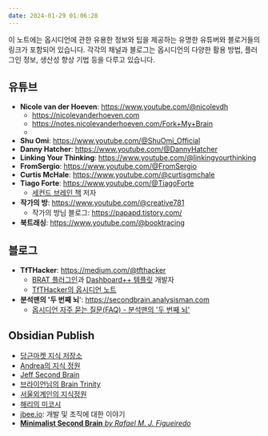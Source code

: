 ```yaml
---
date: 2024-01-29 01:06:28
---
```

이 노트에는 옵시디언에 관한 유용한 정보와 팁을 제공하는 유명한 유튜버와 블로거들의 링크가 포함되어 있습니다. 
각각의 채널과 블로그는 옵시디언의 다양한 활용 방법, 플러그인 정보, 생산성 향상 기법 등을 다루고 있습니다.

## 유튜브
- **Nicole van der Hoeven**: https://www.youtube.com/@nicolevdh
	- https://nicolevanderhoeven.com
	- https://notes.nicolevanderhoeven.com/Fork+My+Brain
	- 
- **Shu Omi**: https://www.youtube.com/@ShuOmi_Official
- **Danny Hatcher**: https://www.youtube.com/@DannyHatcher
- **Linking Your Thinking**: https://www.youtube.com/@linkingyourthinking
- **FromSergio**: https://www.youtube.com/@FromSergio
- **Curtis McHale**: https://www.youtube.com/@curtisgmchale
- **Tiago Forte**: https://www.youtube.com/@TiagoForte
	- [세컨드 브레인 책](https://m.yes24.com/Goods/Detail/117715543) 저자
- **작가의 방**: https://www.youtube.com/@creative781
	- 작가의 방님 블로그: https://papapd.tistory.com/
- **북트래싱**: https://www.youtube.com/@booktracing

## 블로그
- **TfTHacker**: https://medium.com/@tfthacker
	- [BRAT 플러그인](https://github.com/TfTHacker/obsidian42-brat)과 [Dashboard++ 템플릿](https://github.com/TfTHacker/DashboardPlusPlus) 개발자
	- [TfTHacker의 옵시디언 노트](https://tfthacker.com/Welcome)
- **분석맨의 '두 번째 뇌**': https://secondbrain.analysisman.com
	- [옵시디언 자주 묻는 질문(FAQ) - 분석맨의 '두 번째 뇌'](https://secondbrain.analysisman.com/obsidian-faq)

##  Obsidian Publish
- [당근마켓 지식 저장소](https://publish.obsidian.md/karrot/README)
- [Andrea의 지식 정원](https://publish.obsidian.md/andrea9292)
- [Jeff Second Brain](https://publish.obsidian.md/jeff-second-brain/)  
- [브라이언님의 Brain Trinity](https://publish.obsidian.md/braintrinity/)  
- [서울외계인의 지식정원](https://publish.obsidian.md/seoulalien/)
- [해리의 미코시](https://www.harrymikoshi.com/vault/note/5d3dba80-2a20-11ed-a908-6bd771176436)
- [jbee.io](https://blog.jbee.io): 개발 및 조직에 대한 이야기
- [**Minimalist Second Brain** _by Rafael M. J. Figueiredo_](https://minimalistsecondbrain.com)
